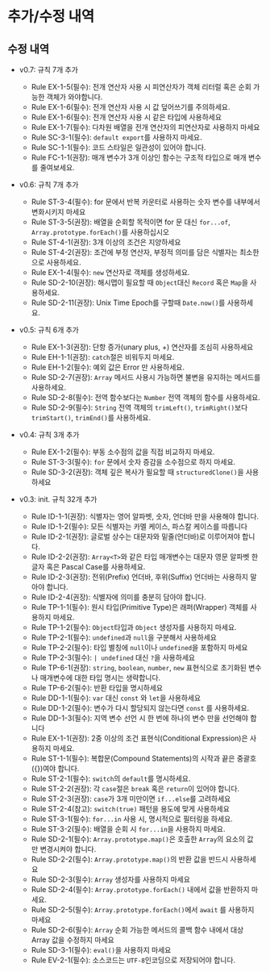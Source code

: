 # 추가/수정 내역

## 수정 내역

- v0.7: 규칙 7개 추가

  - Rule EX-1-5(필수): 전개 연산자 사용 시 피연산자가 객체 리터럴 혹은 순회 가능한 객체가 와야합니다.
  - Rule EX-1-6(필수): 전개 연산자 사용 시 값 덮어쓰기를 주의하세요.
  - Rule EX-1-6(필수): 전개 연산자 사용 시 같은 타입에 사용하세요
  - Rule EX-1-7(필수): 다차원 배열을 전개 연산자의 피연산자로 사용하지 마세요
  - Rule SC-3-1(필수): `default export`를 사용하지 마세요.
  - Rule SC-1-1(필수): 코드 스타일은 일관성이 있어야 합니다.
  - Rule FC-1-1(권장): 매개 변수가 3개 이상인 함수는 구조적 타입으로 매개 변수를 줄여보세요.

- v0.6: 규칙 7개 추가

  - Rule ST-3-4(필수): for 문에서 반복 카운터로 사용하는 숫자 변수를 내부에서 변화시키지 마세요
  - Rule ST-3-5(권장): 배열을 순회할 목적이면 for 문 대신 `for...of`, `Array.prototype.forEach()`를 사용하십시오
  - Rule ST-4-1(권장): 3개 이상의 조건은 지양하세요
  - Rule ST-4-2(권장): 조건에 부정 연산자, 부정적 의미를 담은 식별자는 최소한으로 사용하세요.
  - Rule EX-1-4(필수): `new` 연산자로 객체를 생성하세요.
  - Rule SD-2-10(권장): 해시맵이 필요할 때 `Object`대신 `Record` 혹은 `Map`을 사용하세요.
  - Rule SD-2-11(권장): Unix Time Epoch를 구할때 `Date.now()`를 사용하세요.

- v0.5: 규칙 6개 추가

  - Rule EX-1-3(권장): 단항 증가(unary plus, +) 연산자를 조심히 사용하세요
  - Rule EH-1-1(권장): `catch`절은 비워두지 마세요.
  - Rule EH-1-2(필수): 예외 값은 Error 만 사용하세요.
  - Rule SD-2-7(권장): `Array` 메서드 사용시 가능하면 불변을 유지하는 메서드를 사용하세요.
  - Rule SD-2-8(필수): 전역 함수보다는 `Number` 전역 객체의 함수를 사용하세요.
  - Rule SD-2-9(필수): `String` 전역 객체의 `trimLeft()`, `trimRight()`보다 `trimStart()`, `trimEnd()`를 사용하세요.

- v0.4: 규칙 3개 추가

  - Rule EX-1-2(필수): 부동 소수점의 값을 직접 비교하지 마세요.
  - Rule ST-3-3(필수): `for` 문에서 숫자 증감을 소수점으로 하지 마세요.
  - Rule SD-3-2(권장): 객체 깊은 복사가 필요할 때 `structuredClone()`을 사용하세요

- v0.3: init. 규칙 32개 추가
  - Rule ID-1-1(권장): 식별자는 영어 알파벳, 숫자, 언더바 만을 사용해야 합니다.
  - Rule ID-1-2(필수): 모든 식별자는 카멜 케이스, 파스칼 케이스를 따릅니다
  - Rule ID-2-1(권장): 글로벌 상수는 대문자와 밑줄(언더바)로 이루어져야 합니다.
  - Rule ID-2-2(권장): `Array<T>`와 같은 타입 매개변수는 대문자 영문 알파벳 한 글자 혹은 Pascal Case를 사용하세요.
  - Rule ID-2-3(권장): 전위(Prefix) 언더바, 후위(Suffix) 언더바는 사용하지 말아야 합니다.
  - Rule ID-2-4(권장): 식별자에 의미를 충분히 담아야 합니다.
  - Rule TP-1-1(필수): 원시 타입(Primitive Type)은 래퍼(Wrapper) 객체를 사용하지 마세요.
  - Rule TP-1-2(필수): `Object`타입과 `Object` 생성자를 사용하지 마세요.
  - Rule TP-2-1(필수): `undefined`과 `null`을 구분해서 사용하세요
  - Rule TP-2-2(필수): 타입 별칭에 `null`이나 `undefined`을 포함하지 마세요
  - Rule TP-2-3(필수): `| undefined` 대신 `?`을 사용하세요
  - Rule TP-6-1(권장): `string`, `boolean`, `number`, `new` 표현식으로 초기화된 변수나 매개변수에 대한 타입 명시는 생략합니다.
  - Rule TP-6-2(필수): 반환 타입을 명시하세요
  - Rule DD-1-1(필수): `var` 대신 `const` 와 `let`을 사용하세요
  - Rule DD-1-2(필수): 변수가 다시 할당되지 않는다면 `const` 를 사용하세요.
  - Rule DD-1-3(필수): 지역 변수 선언 시 한 번에 하나의 변수 만을 선언해야 합니다
  - Rule EX-1-1(권장): 2중 이상의 조건 표현식(Conditional Expression)은 사용하지 마세요.
  - Rule ST-1-1(필수): 복합문(Compound Statements)의 시작과 끝은 중괄호({})여야 합니다.
  - Rule ST-2-1(필수): `switch`의 `default`를 명시하세요.
  - Rule ST-2-2(권장): 각 `case`절은 `break` 혹은 `return`이 있어야 합니다.
  - Rule ST-2-3(권장): `case`가 3개 미만이면 `if...else`를 고려하세요
  - Rule ST-2-4(참고): `switch(true)` 패턴을 용도에 맞게 사용하세요
  - Rule ST-3-1(필수): `for...in` 사용 시, 명시적으로 필터링을 하세요.
  - Rule ST-3-2(필수): 배열을 순회 시 `for...in`을 사용하지 마세요.
  - Rule SD-2-1(필수): `Array.prototype.map()`은 호출한 `Array`의 요소의 값 만 변경시켜야 합니다.
  - Rule SD-2-2(필수): `Array.prototype.map()`의 반환 값을 반드시 사용하세요
  - Rule SD-2-3(필수): `Array` 생성자를 사용하지 마세요
  - Rule SD-2-4(필수): `Array.prototype.forEach()` 내에서 값을 반환하지 마세요.
  - Rule SD-2-5(필수): `Array.prototype.forEach()`에서 `await` 를 사용하지 마세요
  - Rule SD-2-6(필수): `Array` 순회 가능한 메서드의 콜백 함수 내에서 대상 Array 값을 수정하지 마세요
  - Rule SD-3-1(필수): `eval()`을 사용하지 마세요
  - Rule EV-2-1(필수): 소스코드는 `UTF-8`인코딩으로 저장되어야 합니다.
